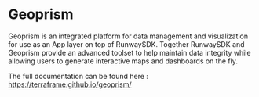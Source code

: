 # Geoprism

Geoprism is an integrated platform for data management and visualization for use as an App layer on top of RunwaySDK. Together RunwaySDK and Geoprism provide an advanced toolset to help maintain data integrity while allowing users to generate interactive maps and dashboards on the fly.  


The full documentation can be found here : https://terraframe.github.io/geoprism/

